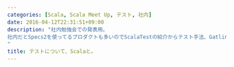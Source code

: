 ```yaml
---
categories: [Scala, Scala Meet Up, テスト, 社内]
date: 2016-04-12T22:31:51+09:00
description: "社内勉強会での発表用。
社内だとSpecs2を使ってるプロダクトも多いのでScalaTestの紹介からテスト手法、Gatlingの改造なんかについて
"
title: テストについて、Scalaと。
---
```


<section data-markdown
    data-separator="\n\n"
    data-vertical="\n\n"
    data-notes="^Note:">
<script type="text/template">
# テストについて、Scalaと。
----------------------
サイバーエージェント アドテクスタジオ  
ScalaMeetUp テスト回

<!-- .slide: class="center" -->

# About Me
---------
![κeenのアイコン](/images/icon.png) <!-- .element: style="position:absolute;right:0;z-index:-1" -->

 + κeen
 + [@blackenedgold](https://twitter.com/blackenedgold)
 + Github: [KeenS](https://github.com/KeenS)
 + サイバーエージェントのエンジニア
   + 基盤開発グループでScalaで基盤開発してます
 + Lisp, ML, Rust, Shell Scriptあたりを書きます


# Scalaのテスト
---------------

* ScalaTest
  + 機能豊富
  + 複数のテストスタイルを選べる
  + 他のフレームワークとの統合がある
* Specs2
  + 普通に使いやすい
* 他にもScalaCheck、JUnit、Gatlingなどなど


# ScalaTestのスタイルたち
-----------

* FunSuite
  + xUnitっぽいらしい
* FlatSpec
  + xUnitからBDDに移行した人向けらしい
* FunSpec
  + RSpecっぽいBDD用の


# ScalaTestのスタイルたち
-----------

* WordSpec
  + Specs2に似てる。
* FreeSpec
  + 何段にでもネスト出来る。自由。
* Spec
  + テスト=メソッド。速いらしい。


# ScalaTestのスタイルたち
-----------
* PropSpec
  + プロパティベースのテスト。ScalaCheckとの統合。
* FeatureSpec
  + シナリオテスト。

# その他の機能
-------------

* mockitoのシュガー
* Matcher DSL
* 複数のランナー（複数のツールとの統合）


# Axionのテスト
コード紹介を多めに
<!-- .slide: class="center" -->

# 単体テスト
---------------

* 普通の単体テストはWordSpec
* ホーアの3つ組に基いて事前条件、コマンド、事後条件(不変条件)に分ける
  + 「{事前条件}が成り立つ時{コマンド}を実行し、停止するなら{事後条件(不変条件)}が成り立つ」の列挙
* [テストについて考えてみた | κeenのHappy Hacκing Blog](http://keens.github.io/blog/2016/03/01/tesutonitsuitekangaetemita/)
* コマンドの実行と事後条件への表明を明確に分離
* テストの分け方に試行錯誤


# 事前条件
----------

* 基本的にはmockitoをフルに使う
* テストは並行に走るのでテストケース毎にモックを準備
* コンテキストの共有は基本的にはしない
  + 情報の局所性を上げて何をテストするかを理解しやすくする
  + 逆にノイズが乗ってわかりにくい？
* メソッドの実行に必要な引数と環境全てを構築する


# コマンドの実行
---------------

* 例外が起きないことだけ表明する
* 結果はvarに保存して外に持ち出す。


# 事後条件
----------

* コマンドを実行した結果に対する表明
* 環境に対する表明
  + 環境が変化した/しなかった
  + 依存オブジェクトのメソッドが呼ばれた/なかった


メソッド毎にテストケースをグルーピング

``` scala
"Class#method" when {
  "precondition" should {
    ...
    var ret: Type = null
    "method invocation" in {
      ret = ...
    }

    "post conditions" in {
      ...
    }
  }
}

```


# Tips
------

* エディタでテンプレートを用意しておくと楽
  + ensimeのテストテンプレートとか
* やや冗長でも頭を使わずに書ける/理解出来るテストを書く


# ユーティリ
---------------

* ユーティリティのテストはPropSpec
* ユーティリティ = 汎用的(文脈に依存しない)、副作用がない、小さい
  + まさにプロパティベースのテストに向く
* ほとんどGenerator Driven Test
  + 半分くらいScalaCheckの機能を使う
* 一部Tebale Driven Test
  + Generatorがコーナーケースを生成してくれない時がある


# 他のテスト
------------

* インテグレーションテスト/パフォーマンステストはGatling(の予定)
* Gatlingでエラーレート、パーセンタイル、レスポンスなどをテスト出来る
* パフォーマンステストは実行インスタンスを固定しないといけない問題が…
* シナリオテストはない(APIがReadのみなため)


# 他のテスト
---------------

* AxionはThriftプロトコルだがGatlingのAPIをいくつか実装すればGatlingを独自プロトコルに対応出来る
  + 実装量はほとんどない
  + 2~3個DSLを作るだけ
  + 簡単とはいってない(ドキュメントがないつらさ)
* Gatlingのおかげでパフォーマンスに対する表明やリクエスト毎のチェックなどが簡単
* そのうちノウハウを公開するかも？
  + 2.1.Xと2.2.XでAPIが違う問題も…


# まとめ
--------

* ScalaTestを紹介したよ
* ScalaTestの実用例を紹介したよ
* Gatlingについて紹介したよ


</script>
</section>

